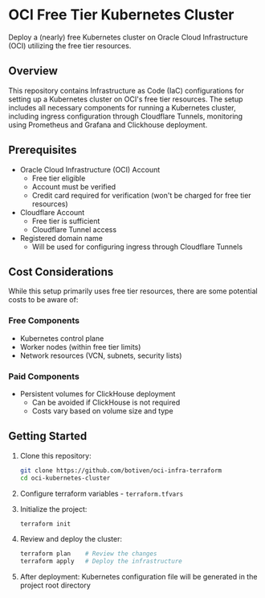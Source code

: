# OCI Free Tier Kubernetes Cluster
Deploy a (nearly) free Kubernetes cluster on Oracle Cloud Infrastructure (OCI) utilizing the free tier resources.

## Overview
This repository contains Infrastructure as Code (IaC) configurations for setting up a Kubernetes cluster on OCI's free tier resources. The setup includes all necessary components for running a Kubernetes cluster, including ingress configuration through Cloudflare Tunnels, monitoring using Prometheus and Grafana and Clickhouse deployment.

## Prerequisites
- Oracle Cloud Infrastructure (OCI) Account
  - Free tier eligible
  - Account must be verified
  - Credit card required for verification (won't be charged for free tier resources)
- Cloudflare Account
  - Free tier is sufficient
  - Cloudflare Tunnel access
- Registered domain name
  - Will be used for configuring ingress through Cloudflare Tunnels

## Cost Considerations
While this setup primarily uses free tier resources, there are some potential costs to be aware of:

### Free Components
- Kubernetes control plane
- Worker nodes (within free tier limits)
- Network resources (VCN, subnets, security lists)

### Paid Components
- Persistent volumes for ClickHouse deployment
  - Can be avoided if ClickHouse is not required
  - Costs vary based on volume size and type

## Getting Started

1. Clone this repository:
   ```bash
   git clone https://github.com/botiven/oci-infra-terraform
   cd oci-kubernetes-cluster
   ```

2. Configure terraform variables - `terraform.tfvars`

3. Initialize the project:
   ```bash
   terraform init
   ```

4. Review and deploy the cluster:
   ```bash
   terraform plan    # Review the changes
   terraform apply   # Deploy the infrastructure
   ```

5. After deployment:
   Kubernetes configuration file will be generated in the project root directory
